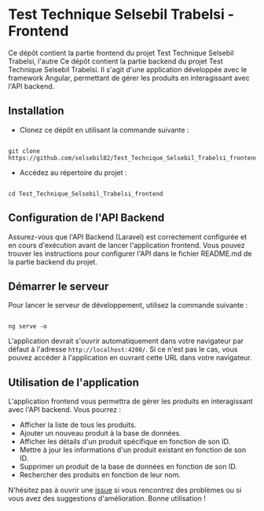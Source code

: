 <h1>Test Technique Selsebil Trabelsi - Frontend</h1>

<p>Ce dépôt contient la partie frontend du projet Test Technique Selsebil Trabelsi, l'autre Ce dépôt contient la partie backend du projet Test Technique Selsebil Trabelsi. Il s'agit d'une application développée avec le framework Angular, permettant de gérer les produits en interagissant avec l'API backend.</p>

<h2>Installation</h2>

<ul>
  <li>Clonez ce dépôt en utilisant la commande suivante :</li>
</ul>

<pre><code class="language-bash">
git clone https://github.com/selsebil82/Test_Technique_Selsebil_Trabelsi_frontend.git
</code></pre>

<ul>
  <li>Accédez au répertoire du projet :</li>
</ul>

<pre><code class="language-bash">
cd Test_Technique_Selsebil_Trabelsi_frontend
</code></pre>

<h2>Configuration de l'API Backend</h2>

<p>Assurez-vous que l'API Backend (Laravel) est correctement configurée et en cours d'exécution avant de lancer l'application frontend. Vous pouvez trouver les instructions pour configurer l'API dans le fichier README.md de la partie backend du projet.</p>

<h2>Démarrer le serveur</h2>

<p>Pour lancer le serveur de développement, utilisez la commande suivante :</p>

<pre><code class="language-bash">
ng serve -o
</code></pre>

<p>L'application devrait s'ouvrir automatiquement dans votre navigateur par défaut à l'adresse <code>http://localhost:4200/</code>. Si ce n'est pas le cas, vous pouvez accéder à l'application en ouvrant cette URL dans votre navigateur.</p>

<h2>Utilisation de l'application</h2>

<p>L'application frontend vous permettra de gérer les produits en interagissant avec l'API backend. Vous pourrez :</p>

<ul>
  <li>Afficher la liste de tous les produits.</li>
  <li>Ajouter un nouveau produit à la base de données.</li>
  <li>Afficher les détails d'un produit spécifique en fonction de son ID.</li>
  <li>Mettre à jour les informations d'un produit existant en fonction de son ID.</li>
  <li>Supprimer un produit de la base de données en fonction de son ID.</li>
  <li>Rechercher des produits en fonction de leur nom.</li>
</ul>

<p>N'hésitez pas à ouvrir une <a href="https://github.com/selsebil82/Test_Technique_Selsebil_Trabelsi_frontend/issues">issue</a> si vous rencontrez des problèmes ou si vous avez des suggestions d'amélioration. Bonne utilisation !</p>
